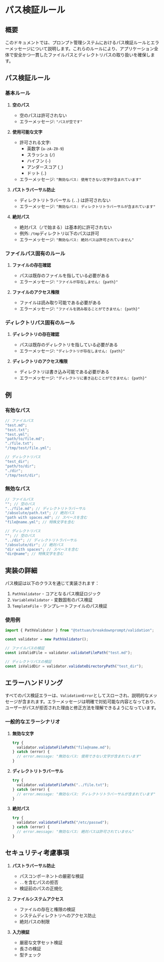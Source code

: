 # パス検証ルール

## 概要

このドキュメントでは、プロンプト管理システムにおけるパス検証ルールとエラーメッセージについて説明します。これらのルールにより、アプリケーション全体で安全かつ一貫したファイルパスとディレクトリパスの取り扱いを確保します。

## パス検証ルール

### 基本ルール

1. **空のパス**
   - 空のパスは許可されない
   - エラーメッセージ: `"パスが空です"`

2. **使用可能な文字**
   - 許可される文字:
     - 英数字 (`a-zA-Z0-9`)
     - スラッシュ (`/`)
     - ハイフン (`-`)
     - アンダースコア (`_`)
     - ドット (`.`)
   - エラーメッセージ: `"無効なパス: 使用できない文字が含まれています"`

3. **パストラバーサル防止**
   - ディレクトリトラバーサル (`..`) は許可されない
   - エラーメッセージ: `"無効なパス: ディレクトリトラバーサルが含まれています"`

4. **絶対パス**
   - 絶対パス（`/`で始まる）は基本的に許可されない
   - 例外: `/tmp`ディレクトリ以下のパスは許可
   - エラーメッセージ: `"無効なパス: 絶対パスは許可されていません"`

### ファイルパス固有のルール

1. **ファイルの存在確認**
   - パスは既存のファイルを指している必要がある
   - エラーメッセージ: `"ファイルが存在しません: {path}"`

2. **ファイルのアクセス権限**
   - ファイルは読み取り可能である必要がある
   - エラーメッセージ: `"ファイルを読み取ることができません: {path}"`

### ディレクトリパス固有のルール

1. **ディレクトリの存在確認**
   - パスは既存のディレクトリを指している必要がある
   - エラーメッセージ: `"ディレクトリが存在しません: {path}"`

2. **ディレクトリのアクセス権限**
   - ディレクトリは書き込み可能である必要がある
   - エラーメッセージ: `"ディレクトリに書き込むことができません: {path}"`

## 例

### 有効なパス

```typescript
// ファイルパス
"test.md";
"test.txt";
"test.yml";
"path/to/file.md";
"./file.txt";
"/tmp/test/file.yml";

// ディレクトリパス
"test_dir";
"path/to/dir";
"./dir";
"/tmp/test/dir";
```

### 無効なパス

```typescript
// ファイルパス
""; // 空のパス
"../file.md"; // ディレクトリトラバーサル
"/absolute/path.txt"; // 絶対パス
"path with spaces.md"; // スペースを含む
"file@name.yml"; // 特殊文字を含む

// ディレクトリパス
""; // 空のパス
"../dir"; // ディレクトリトラバーサル
"/absolute/dir"; // 絶対パス
"dir with spaces"; // スペースを含む
"dir@name"; // 特殊文字を含む
```

## 実装の詳細

パス検証は以下のクラスを通じて実装されます：

1. `PathValidator` - コアとなるパス検証ロジック
2. `VariableValidator` - 変数固有のパス検証
3. `TemplateFile` - テンプレートファイルのパス検証

### 使用例

```typescript
import { PathValidator } from "@tettuan/breakdownprompt/validation";

const validator = new PathValidator();

// ファイルパスの検証
const isValidFile = validator.validateFilePath("test.md");

// ディレクトリパスの検証
const isValidDir = validator.validateDirectoryPath("test_dir");
```

## エラーハンドリング

すべてのパス検証エラーは、`ValidationError`としてスローされ、説明的なメッセージが含まれます。エラーメッセージは明確で対処可能な内容となっており、ユーザーがパスが拒否された理由と修正方法を理解できるようになっています。

### 一般的なエラーシナリオ

1. **無効な文字**
   ```typescript
   try {
     validator.validateFilePath("file@name.md");
   } catch (error) {
     // error.message: "無効なパス: 使用できない文字が含まれています"
   }
   ```

2. **ディレクトリトラバーサル**
   ```typescript
   try {
     validator.validateFilePath("../file.txt");
   } catch (error) {
     // error.message: "無効なパス: ディレクトリトラバーサルが含まれています"
   }
   ```

3. **絶対パス**
   ```typescript
   try {
     validator.validateFilePath("/etc/passwd");
   } catch (error) {
     // error.message: "無効なパス: 絶対パスは許可されていません"
   }
   ```

## セキュリティ考慮事項

1. **パストラバーサル防止**
   - パスコンポーネントの厳密な検証
   - `..`を含むパスの拒否
   - 検証前のパスの正規化

2. **ファイルシステムアクセス**
   - ファイルの存在と権限の検証
   - システムディレクトリへのアクセス防止
   - 絶対パスの制限

3. **入力検証**
   - 厳密な文字セット検証
   - 長さの検証
   - 型チェック
